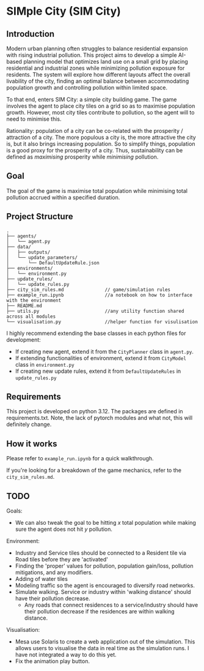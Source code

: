 # SIMple City (SIM City)

## Introduction

Modern urban planning often struggles to balance residential expansion with rising industrial pollution. This project aims to develop a simple AI-based planning model that optimizes land use on a small grid by placing residential and industrial zones while minimizing pollution exposure for residents. The system will explore how different layouts affect the overall livability of the city, finding an optimal balance between accommodating population growth and controlling pollution within limited space.

To that end, enters SIM City: a simple city building game. The game involves the agent to place city tiles on a grid so as to maximise population growth. However, most city tiles contribute to pollution, so the agent will to need to minimise this.

Rationality: population of a city can be co-related with the prosperity / attraction of a city. The more populous a city is, the more attractive the city is, but it also brings increasing population. So to simplify things, population is a good proxy for the prosperity of a city. Thus, sustainability can be defined as _maximising_ prosperity while _minimising_ pollution.

## Goal

The goal of the game is maximise total population while minimising total pollution accrued within a specified duration.

## Project Structure

```
.
├── agents/
│   └── agent.py
├── data/
│   ├── outputs/
│   └── update_parameters/
│       └── DefaultUpdateRule.json
├── environments/
│   └── environment.py
├── update_rules/
│   └── update_rules.py
├── city_sim_rules.md               // game/simulation rules
├── example_run.ipynb               //a notebook on how to interface with the environment
├── README.md
├── utils.py                        //any utility function shared across all modules
└── visualisation.py                //helper function for visulisation
```

I highly recommend extending the base classes in each python files for development:

- If creating new agent, extend it from the `CityPlanner` class in `agent.py`.
- If extending functionalities of environment, extend it from `CityModel` class in `environment.py`
- If creating new update rules, extend it from `DefaultUpdateRules` in `update_rules.py`

## Requirements

This project is developed on python 3.12. The packages are defined in requirements.txt. Note, the lack of pytorch modules and what not, this will definitely change.

## How it works

Please refer to `example_run.ipynb` for a quick walkthrough.

If you're looking for a breakdown of the game mechanics, refer to the `city_sim_rules.md`.

## TODO

Goals:

- We can also tweak the goal to be hitting $x$ total population while making sure the agent does not hit $y$ pollution.

Environment:

- Industry and Service tiles should be connected to a Resident tile via Road tiles before they are 'activated'
- Finding the 'proper' values for pollution, population gain/loss, pollution mitigations, and any modifiers.
- Adding of water tiles
- Modeling traffic so the agent is encouraged to diversify road networks.
- Simulate walking. Service or industry within 'walking distance' should have their pollution decrease.
  - Any roads that connect residences to a service/industry should have their pollution decrease if the residences are within walking distance.

Visualisation:

- Mesa use Solaris to create a web application out of the simulation. This allows users to visualise the data in real time as the simulation runs. I have not integrated a way to do this yet.
- Fix the animation play button.